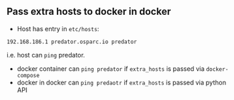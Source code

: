 ## Pass extra hosts to docker in docker
- Host has entry in `etc/hosts`:
```
192.168.186.1 predator.osparc.io predator
```
i.e. host can `ping` predator.

- docker container can `ping predator` if `extra_hosts` is passed via `docker-compose`
- docker in docker can `ping predaotr` if `extra_hosts` is passed via python API



